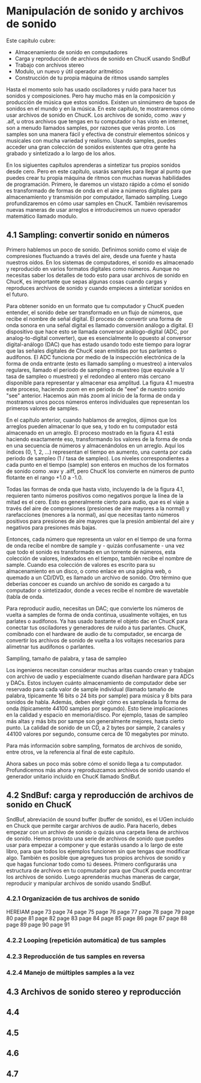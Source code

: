 # Manipulación de sonido y archivos de sonido

Este capítulo cubre:
* Almacenamiento de sonido en computadores
* Carga y reproducción de archivos de sonido en ChucK usando SndBuf
* Trabajo con archivos stereo
* Modulo, un nuevo y útil operador aritmético
* Construcción de tu propia máquina de ritmos usando samples

Hasta el momento solo has usado osciladores y ruido para hacer tus sonidos y composiciones. Pero hay mucho más en la composición y producción de música que estos sonidos. Existen un sinnúmero de tupos de sonidos en el mundo y en la música. En este capítulo, te mostraremos cómo usar archivos de sonido en ChucK. Los archivos de sonido, como .wav y .aif, u otros archivos que tengas en tu computador o has visto en internet, son a menudo llamados samples, por razones que verás pronto. Los samples son una manera fácil y efectiva de construir elementos sónicos y musicales con mucha variedad y realismo. Usando samples, puedes acceder una gran colección de sonidos existentes que otra gente ha grabado y sintetizado a lo largo de los años.

En los sigiuentes capítulos aprenderas a sintetizar tus propios sonidos desde cero. Pero en este capítulo, usarás samples para llegar al punto que puedes crear tu propia máquina de ritmos con muchas nuevas habilidades de programación. Primero, le daremos un vistazo rápido a cómo el sonido es transformado de formas de onda en el aire a números digitales para almacenamiento y transmisión por computador, llamado sampling. Luego profundizaremos en cómo usar samples en ChucK. También revisaremos nuevas maneras de usar arreglos e introduciremos un nuevo operador matemático llamado modulo.

## 4.1 Sampling: convertir sonido en números

Primero hablemos un poco de sonido. Definimos sonido como el viaje de compresiones fluctuando a través del aire, desde una fuente y hasta nuestros oídos. En los sistemas de computadores, el sonido es almacenado y reproducido en varios formatos digitales como números. Aunque no necesitas saber los detalles de todo esto para usar archivos de sonido en ChucK, es importante que sepas algunas cosas cuando cargas y reproduces archivos de sonido y cuando empieces a sintetizar sonidos en el futuro.

Para obtener sonido en un formato que tu computador y ChucK pueden entender, el sonido debe ser transformado en un flujo de números, que recibe el nombre de señal digital. El proceso de convertir una forma de onda sonora en una señal digital es llamado conversión análogo a digital. El dispositivo que hace esto se llamada conversor análogo-digital (ADC, por analog-to-digital converter), que es esencialmente lo opuesto al conversor digital-análogo (DAC) que has estado usando todo este tiempo para lograr que las señales digitales de ChucK sean emitidas por tus parlantes o audífonos. El ADC funciona por medio de la inspección electrónica de la forma de onda entrante (esto es llamado sampling o muestreo) a intervalos regulares, llamado el periodo de sampling o muestreo (que equivale a 1/ tasa de sampleo o muestreo) y el redondeo al entero más cercano disponible para representar y almacenar esa amplitud. La figura 4.1 muestra este proceso, haciendo zoom en en periodo de "eee" de nuestro sonido "see" anterior. Hacemos aún más zoom al inicio de la forma de onda y mostramos unos pocos números enteros individuales que representan los primeros valores de samples.

En el capítulo anterior, cuando hablamos de arreglos, dijimos que los arreglos pueden almacenar lo que sea, y todo en tu computador está almacenado en un arreglo. El proceso mostrado en la figura 4.1 está haciendo exactamente eso, transformando los valores de la forma de onda en una secuencia de números y almacenándolos en un arreglo. Aquí los índices (0, 1, 2, ...) representan el tiempo en aumento, una cuenta por cada periodo de sampleo (1 / tasa de sampleo). Los niveles correspondientes a cada punto en el tiempo (sample) son enteros en muchos de los formatos de sonido como .wav y .aiff, pero ChucK los convierte en números de punto flotante en el rango +1.0 a -1.0.

Todas las formas de onda que hasta visto, incluyendo la de la figura 4.1, requieren tanto números positivos como negativos porque la línea de la mitad es el cero. Esto es generalmente cierto para audio, que es el viaje a través del aire de compresiones (presiones de aire mayores a la normal) y rarefacciones (menores a la normal), así que necesitas tanto números positivos para presiones de aire mayores que la presión ambiental del aire y negativos para presiones más bajas.

Entonces, cada número que representa un valor en el tiempo de una forma de onda recibe el nombre de sample y - quizás confusamente - una vez que todo el sonido es transformado en un torrente de números, esta colección de valores, indexados en el tiempo, también recibe el nombre de sample. Cuando esa colección de valores es escrito para su almacenamiento en un disco, o como enlace en una página web, o quemado a un CD/DVD, es llamado un archivo de sonido. Otro término que deberías concoer es cuando un archivo de sonido es cargado a tu computador o sintetizador, donde a veces recibe el nombre de wavetable (tabla de onda.

Para reproducir audio, necesitas un DAC; que convierte los números de vuelta a samples de forma de onda continua, usualmente voltajes, en tus parlates o audífonos. Ya has usado bastante el objeto dac en ChucK para conectar tus osciladores y generadores de ruido a tus parlantes. ChucK, comibnado con el hardware de audio de tu computador, se encarga de convertir los archivos de sonido de vuelta a los voltajes necesarios para alimetnar tus audífonos o parlantes.

Sampling, tamaño de palabra, y tasa de sampleo

Los ingenieros necesitan considerar muchas aritas cuando crean y trabajan con archivo de uadio y especialmente cuando diseñan hardware para ADCs y DACs. Estos incluyen cuánto almacenamiento de computador debe ser reservado para cada valor de sample individual (llamado tamaño de palabra, típicamente 16 bits o 24 bits por sample) para música y 8 bits para sonidos de habla. Además, deben elegir cómo es sampleada la forma de onda (típicamente 44100 samples por segundo). Esto tiene implicaciones en la calidad y espacio en memoria/disco. Por ejemplo, tasas de sampleo más altas y más bits por sampe son generalmente mejores, hasta cierto punto. La calidad de sonido de un CD, a 2 bytes por sample, 2 canales y 44100 valores por segundo, consume cerca de 10 megabytes por minuto.

Para más información sobre sampling, formatos de archivos de sonido, entre otros, ve la referencia al final de este capítulo.

Ahora sabes un poco más sobre cómo el sonido llega a tu computador. Profundicemos más ahora y reproduzcamos archivos de sonido usando el generador unitario incluido en ChucK llamado SndBuf.

## 4.2 SndBuf: carga y reproducción de archivos de sonido en ChucK

SndBuf, abreviación de sound buffer (buffer de sonido), es el UGen incluido en Chuck que permite cargar archivos de audio. Para hacerlo, debes empezar con un archivo de sonido o quizás una carpeta llena de archivos de sonido. Hemos provisto una serie de archivos de sonido que puedes usar para empezar a componer y que estarás usando a lo largo de este libro, para que todos los ejemplos funcionen sin que tengas que modificar algo. También es posible que agregues tus propios archivos de sonido y que hagas funcionar todo como tú desees. Primero configurarás una estructura de archivos en tu copmutador para que ChucK pueda encontrar los archivos de sonido. Luego aprenderás muchas maneras de cargar, reproducir y manipular archivos de sonido usando SndBuf.

### 4.2.1 Organización de tus archivos de sonido

HEREIAM
page 73
page 74
page 75
page 76
page 77
page 78
page 79
page 80
page 81
page 82
page 83
page 84
page 85
page 86
page 87
page 88
page 89
page 90
page 91

### 4.2.2 Looping (repetición automática) de tus samples

### 4.2.3 Reproducción de tus samples en reversa

### 4.2.4 Manejo de múltiples samples a la vez

## 4.3 Archivos de sonido stereo y reproducción

## 4.4

## 4.5

## 4.6

## 4.7
